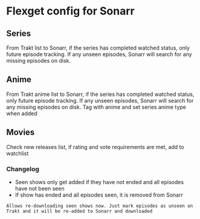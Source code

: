 # Flexget config for Sonarr

## Series
From Trakt list to Sonarr, if the series has completed watched status, only future episode tracking. 
If any unseen episodes, Sonarr will search for any missing episodes on disk.

## Anime
From Trakt anime list to Sonarr, if the series has completed watched status, only future episode tracking.
If any unseen episodes, Sonarr will search for any missing episodes on disk.
Tag with anime and set series anime type when added

## Movies
Check new releases list, if rating and vote requirements are met, add to watchlist

### Changelog

* Seen shows only get added if they have not ended and all episodes have not been seen
* If show has ended and all episodes seen, it is removed from Sonarr
```
Allows re-downloading seen shows now. Just mark episodes as unseen on Trakt and it will be re-added to Sonarr and downloaded
```


